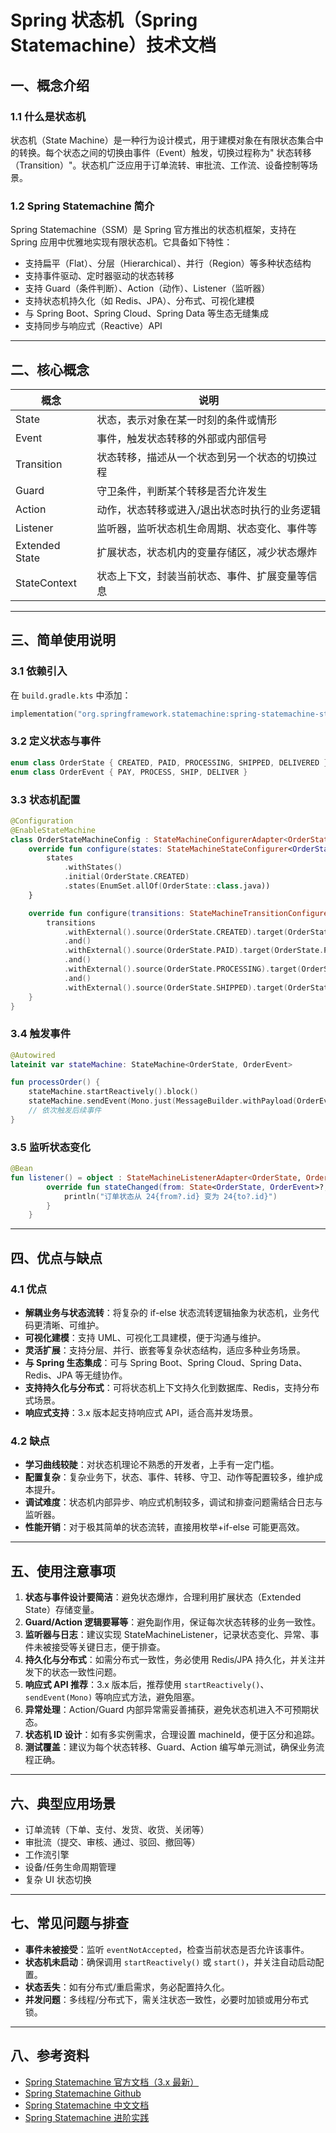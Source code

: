 # Spring 状态机（Spring Statemachine）技术文档

## 一、概念介绍

### 1.1 什么是状态机

状态机（State
Machine）是一种行为设计模式，用于建模对象在有限状态集合中的转换。每个状态之间的切换由事件（Event）触发，切换过程称为"
状态转移（Transition）"。状态机广泛应用于订单流转、审批流、工作流、设备控制等场景。

### 1.2 Spring Statemachine 简介

Spring Statemachine（SSM）是 Spring 官方推出的状态机框架，支持在 Spring 应用中优雅地实现有限状态机。它具备如下特性：

- 支持扁平（Flat）、分层（Hierarchical）、并行（Region）等多种状态结构
- 支持事件驱动、定时器驱动的状态转移
- 支持 Guard（条件判断）、Action（动作）、Listener（监听器）
- 支持状态机持久化（如 Redis、JPA）、分布式、可视化建模
- 与 Spring Boot、Spring Cloud、Spring Data 等生态无缝集成
- 支持同步与响应式（Reactive）API

---

## 二、核心概念

| 概念             | 说明                      |
|----------------|-------------------------|
| State          | 状态，表示对象在某一时刻的条件或情形      |
| Event          | 事件，触发状态转移的外部或内部信号       |
| Transition     | 状态转移，描述从一个状态到另一个状态的切换过程 |
| Guard          | 守卫条件，判断某个转移是否允许发生       |
| Action         | 动作，状态转移或进入/退出状态时执行的业务逻辑 |
| Listener       | 监听器，监听状态机生命周期、状态变化、事件等  |
| Extended State | 扩展状态，状态机内的变量存储区，减少状态爆炸  |
| StateContext   | 状态上下文，封装当前状态、事件、扩展变量等信息 |

---

## 三、简单使用说明

### 3.1 依赖引入

在 `build.gradle.kts` 中添加：

```kotlin
implementation("org.springframework.statemachine:spring-statemachine-starter:3.2.0")
```

### 3.2 定义状态与事件

```kotlin
enum class OrderState { CREATED, PAID, PROCESSING, SHIPPED, DELIVERED }
enum class OrderEvent { PAY, PROCESS, SHIP, DELIVER }
```

### 3.3 状态机配置

```kotlin
@Configuration
@EnableStateMachine
class OrderStateMachineConfig : StateMachineConfigurerAdapter<OrderState, OrderEvent>() {
    override fun configure(states: StateMachineStateConfigurer<OrderState, OrderEvent>) {
        states
            .withStates()
            .initial(OrderState.CREATED)
            .states(EnumSet.allOf(OrderState::class.java))
    }

    override fun configure(transitions: StateMachineTransitionConfigurer<OrderState, OrderEvent>) {
        transitions
            .withExternal().source(OrderState.CREATED).target(OrderState.PAID).event(OrderEvent.PAY)
            .and()
            .withExternal().source(OrderState.PAID).target(OrderState.PROCESSING).event(OrderEvent.PROCESS)
            .and()
            .withExternal().source(OrderState.PROCESSING).target(OrderState.SHIPPED).event(OrderEvent.SHIP)
            .and()
            .withExternal().source(OrderState.SHIPPED).target(OrderState.DELIVERED).event(OrderEvent.DELIVER)
    }
}
```

### 3.4 触发事件

```kotlin
@Autowired
lateinit var stateMachine: StateMachine<OrderState, OrderEvent>

fun processOrder() {
    stateMachine.startReactively().block()
    stateMachine.sendEvent(Mono.just(MessageBuilder.withPayload(OrderEvent.PAY).build())).blockLast()
    // 依次触发后续事件
}
```

### 3.5 监听状态变化

```kotlin
@Bean
fun listener() = object : StateMachineListenerAdapter<OrderState, OrderEvent>() {
        override fun stateChanged(from: State<OrderState, OrderEvent>?, to: State<OrderState, OrderEvent>?) {
            println("订单状态从  24{from?.id} 变为  24{to?.id}")
        }
    }
```

---

## 四、优点与缺点

### 4.1 优点

- **解耦业务与状态流转**：将复杂的 if-else 状态流转逻辑抽象为状态机，业务代码更清晰、可维护。
- **可视化建模**：支持 UML、可视化工具建模，便于沟通与维护。
- **灵活扩展**：支持分层、并行、嵌套等复杂状态结构，适应多种业务场景。
- **与 Spring 生态集成**：可与 Spring Boot、Spring Cloud、Spring Data、Redis、JPA 等无缝协作。
- **支持持久化与分布式**：可将状态机上下文持久化到数据库、Redis，支持分布式场景。
- **响应式支持**：3.x 版本起支持响应式 API，适合高并发场景。

### 4.2 缺点

- **学习曲线较陡**：对状态机理论不熟悉的开发者，上手有一定门槛。
- **配置复杂**：复杂业务下，状态、事件、转移、守卫、动作等配置较多，维护成本提升。
- **调试难度**：状态机内部异步、响应式机制较多，调试和排查问题需结合日志与监听器。
- **性能开销**：对于极其简单的状态流转，直接用枚举+if-else 可能更高效。

---

## 五、使用注意事项

1. **状态与事件设计要简洁**：避免状态爆炸，合理利用扩展状态（Extended State）存储变量。
2. **Guard/Action 逻辑要幂等**：避免副作用，保证每次状态转移的业务一致性。
3. **监听器与日志**：建议实现 StateMachineListener，记录状态变化、异常、事件未被接受等关键日志，便于排查。
4. **持久化与分布式**：如需分布式一致性，务必使用 Redis/JPA 持久化，并关注并发下的状态一致性问题。
5. **响应式 API 推荐**：3.x 版本后，推荐使用 `startReactively()`、`sendEvent(Mono)` 等响应式方法，避免阻塞。
6. **异常处理**：Action/Guard 内部异常需妥善捕获，避免状态机进入不可预期状态。
7. **状态机 ID 设计**：如有多实例需求，合理设置 machineId，便于区分和追踪。
8. **测试覆盖**：建议为每个状态转移、Guard、Action 编写单元测试，确保业务流程正确。

---

## 六、典型应用场景

- 订单流转（下单、支付、发货、收货、关闭等）
- 审批流（提交、审核、通过、驳回、撤回等）
- 工作流引擎
- 设备/任务生命周期管理
- 复杂 UI 状态切换

---

## 七、常见问题与排查

- **事件未被接受**：监听 `eventNotAccepted`，检查当前状态是否允许该事件。
- **状态机未启动**：确保调用 `startReactively()` 或 `start()`，并关注自动启动配置。
- **状态丢失**：如有分布式/重启需求，务必配置持久化。
- **并发问题**：多线程/分布式下，需关注状态一致性，必要时加锁或用分布式锁。

---

## 八、参考资料

- [Spring Statemachine 官方文档（3.x 最新）](https://docs.spring.vmware.com/spring-statemachine/docs/3.2.2/docs/index.html)
- [Spring Statemachine Github](https://github.com/spring-projects/spring-statemachine)
- [Spring Statemachine 中文文档](https://springdoc.cn/spring-state-machine-guides/)
- [Spring Statemachine 进阶实践](https://medium.com/@alishazy/spring-statemachine-a-comprehensive-guide-31dc346a600d)

